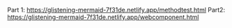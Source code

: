 Part 1: https://glistening-mermaid-7f31de.netlify.app/methodtest.html
Part2: https://glistening-mermaid-7f31de.netlify.app/webcomponent.html
